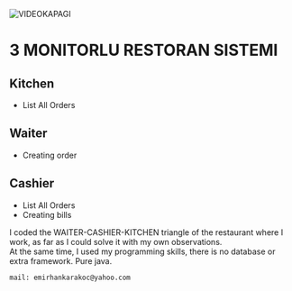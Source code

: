 ![VIDEOKAPAGI](https://github.com/emirhankarakoc/3_monitorlu_restoran/assets/101813995/6e3745b4-3a1c-45a2-b22c-8680b697e174)

# 3 MONITORLU RESTORAN SISTEMI
## Kitchen
- List All Orders
## Waiter
- Creating order

## Cashier
- List All Orders
- Creating bills

I coded the WAITER-CASHIER-KITCHEN triangle of the restaurant where I work, as far as I could solve it with my own observations.<br>
At the same time, I used my programming skills, there is no database or extra framework. Pure java.

`
mail: emirhankarakoc@yahoo.com
`
